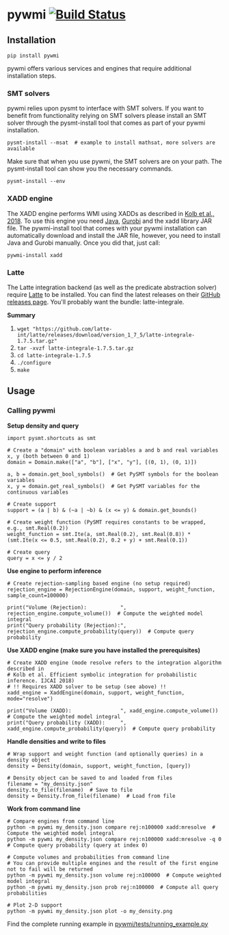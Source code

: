 # pywmi [![Build Status](https://travis-ci.org/samuelkolb/pywmi.svg?branch=master)](https://travis-ci.org/samuelkolb/pywmi)
## Installation

    pip install pywmi

pywmi offers various services and engines that require additional installation steps.

### SMT solvers
pywmi relies upon pysmt to interface with SMT solvers. If you want to benefit from functionality relying on SMT solvers
please install an SMT solver through the pysmt-install tool that comes as part of your pywmi installation.

    pysmt-install --msat  # example to install mathsat, more solvers are available
    
Make sure that when you use pywmi, the SMT solvers are on your path. The pysmt-install tool can show you the necessary
commands.

    pysmt-install --env

### XADD engine
The XADD engine performs WMI using XADDs as described in [Kolb et al., 2018](https://www.ijcai.org/proceedings/2018/698).
To use this engine you need [Java](https://www.oracle.com/technetwork/java/javase/downloads/index.html), [Gurobi](https://www.gurobi.com) and the xadd library JAR file.
The pywmi-install tool that comes with your pywmi installation can automatically download and install the JAR file,
however, you need to install Java and Gurobi manually. Once you did that, just call:

    pywmi-install xadd


### Latte
The Latte integration backend (as well as the predicate abstraction solver) require
[Latte](https://www.math.ucdavis.edu/~latte/software.php) to be installed. You can find the latest releases on their
[GitHub releases page](https://github.com/latte-int/latte/releases). You'll probably want the bundle: latte-integrale.

**Summary**
1. `wget "https://github.com/latte-int/latte/releases/download/version_1_7_5/latte-integrale-1.7.5.tar.gz"`
2. `tar -xvzf latte-integrale-1.7.5.tar.gz`
3. `cd latte-integrale-1.7.5`
4. `./configure`
5. `make`


## Usage
### Calling pywmi

**Setup density and query**

    import pysmt.shortcuts as smt
    
    # Create a "domain" with boolean variables a and b and real variables x, y (both between 0 and 1)
    domain = Domain.make(["a", "b"], ["x", "y"], [(0, 1), (0, 1)])
    
    a, b = domain.get_bool_symbols()  # Get PySMT symbols for the boolean variables
    x, y = domain.get_real_symbols()  # Get PySMT variables for the continuous variables
    
    # Create support
    support = (a | b) & (~a | ~b) & (x <= y) & domain.get_bounds()
    
    # Create weight function (PySMT requires constants to be wrapped, e.g., smt.Real(0.2))
    weight_function = smt.Ite(a, smt.Real(0.2), smt.Real(0.8)) * (smt.Ite(x <= 0.5, smt.Real(0.2), 0.2 + y) + smt.Real(0.1))
    
    # Create query
    query = x <= y / 2
    
**Use engine to perform inference**

    # Create rejection-sampling based engine (no setup required)
    rejection_engine = RejectionEngine(domain, support, weight_function, sample_count=100000)
    
    print("Volume (Rejection):           ", rejection_engine.compute_volume())  # Compute the weighted model integral
    print("Query probability (Rejection):", rejection_engine.compute_probability(query))  # Compute query probability
    
 **Use XADD engine (make sure you have installed the prerequisites)**
 
    # Create XADD engine (mode resolve refers to the integration algorithm described in
    # Kolb et al. Efficient symbolic integration for probabilistic inference. IJCAI 2018)
    # !! Requires XADD solver to be setup (see above) !!
    xadd_engine = XaddEngine(domain, support, weight_function, mode="resolve")
    
    print("Volume (XADD):                ", xadd_engine.compute_volume())  # Compute the weighted model integral
    print("Query probability (XADD):     ", xadd_engine.compute_probability(query))  # Compute query probability

**Handle densities and write to files**

    # Wrap support and weight function (and optionally queries) in a density object
    density = Density(domain, support, weight_function, [query])
    
    # Density object can be saved to and loaded from files
    filename = "my_density.json"
    density.to_file(filename)  # Save to file
    density = Density.from_file(filename)  # Load from file

**Work from command line**

    # Compare engines from command line
    python -m pywmi my_density.json compare rej:n100000 xadd:mresolve  # Compute the weighted model integral
    python -m pywmi my_density.json compare rej:n100000 xadd:mresolve -q 0  # Compute query probability (query at index 0)
    
    # Compute volumes and probabilities from command line
    # You can provide multiple engines and the result of the first engine not to fail will be returned
    python -m pywmi my_density.json volume rej:n100000  # Compute weighted model integral
    python -m pywmi my_density.json prob rej:n100000  # Compute all query probabilities
    
    # Plot 2-D support
    python -m pywmi my_density.json plot -o my_density.png
    
Find the complete running example in [pywmi/tests/running_example.py](pywmi/tests/running_example.py)